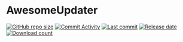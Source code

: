 # AwesomeUpdater
[![GitHub repo size](https://img.shields.io/github/repo-size/awesomehhhhh/Aesc.AwesomeUpdater)](https://github.com/awesomehhhhh/Aesc.AwesomeUpdater)
[![Commit Activity](https://img.shields.io/github/commit-activity/m/awesomehhhhh/Aesc.AwesomeUpdater)]()
[![Last commit](https://img.shields.io/github/last-commit/awesomehhhhh/Aesc.AwesomeUpdater)]()
[![Release date](https://img.shields.io/github/release-date-pre/awesomehhhhh/Aesc.AwesomeUpdater)]()
[![Download count](https://img.shields.io/github/downloads/awesomehhhhh/Aesc.AwesomeUpdater/total)]()
